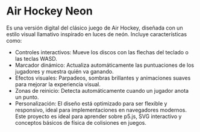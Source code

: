# Air Hockey Neon 

Es una versión digital del clásico juego de Air Hockey, diseñada con un estilo visual llamativo inspirado en luces de neón. Incluye características como:
- Controles interactivos: Mueve los discos con las flechas del teclado o las teclas WASD.
- Marcador dinámico: Actualiza automáticamente las puntuaciones de los jugadores y muestra quién va ganando.
- Efectos visuales: Parpadeos, sombras brillantes y animaciones suaves para mejorar la experiencia visual.
- Zonas de reinicio: Detecta automáticamente cuando un jugador anota un punto.
- Personalización: El diseño está optimizado para ser flexible y responsivo, ideal para implementaciones en navegadores modernos.
Este proyecto es ideal para aprender sobre p5.js, SVG interactivo y conceptos básicos de física de colisiones en juegos.
